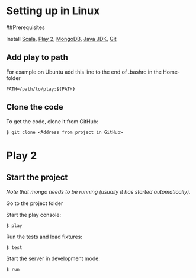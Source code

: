 # Setting up in Linux

##Prerequisites

Install [Scala][1], [Play 2][2], [MongoDB][3], [Java JDK][4], [Git][5]

[1]: http://www.scala-lang.org/download/
[2]: http://www.playframework.com/download
[3]: http://www.mongodb.org/downloads
[4]: http://www.oracle.com/technetwork/java/javase/downloads/index.html
[5]: https://www.digitalocean.com/community/articles/how-to-install-git-on-ubuntu-12-04

## Add play to path

For example on Ubuntu add this line to the end of .bashrc in the Home-folder
	
	PATH=/path/to/play:${PATH}

## Clone the code

To get the code, clone it from GitHub:

	$ git clone <Address from project in GitHub>

# Play 2

## Start the project
*Note that mongo needs to be running (usually it has started automatically).*

Go to the project folder

Start the play console:

	$ play

Run the tests and load fixtures:

	$ test 			

Start the server in development mode:

	$ run
